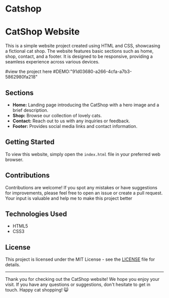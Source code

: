 ﻿# Catshop
# CatShop Website

This is a simple website project created using HTML and CSS, showcasing a fictional cat shop. The website features basic sections such as home, shop, contact, and a footer. It is designed to be responsive, providing a seamless experience across various devices.
 
#view the project here 
#DEMO:"91d03680-a266-4cfa-a7b3-5862980fa218"

## Sections

- **Home:** Landing page introducing the CatShop with a hero image and a brief description.
- **Shop:** Browse our collection of lovely cats.
- **Contact:** Reach out to us with any inquiries or feedback.
- **Footer:** Provides social media links and contact information.

## Getting Started

To view this website, simply open the `index.html` file in your preferred web browser.

## Contributions

Contributions are welcome! If you spot any mistakes or have suggestions for improvements, please feel free to open an issue or create a pull request. Your input is valuable and help me to  make this project better

## Technologies Used

- HTML5
- CSS3

## License

This project is licensed under the MIT License - see the [LICENSE](LICENSE) file for details.

---

Thank you for checking out the CatShop website! We hope you enjoy your visit. If you have any questions or suggestions, don't hesitate to get in touch. Happy cat shopping! 😺
